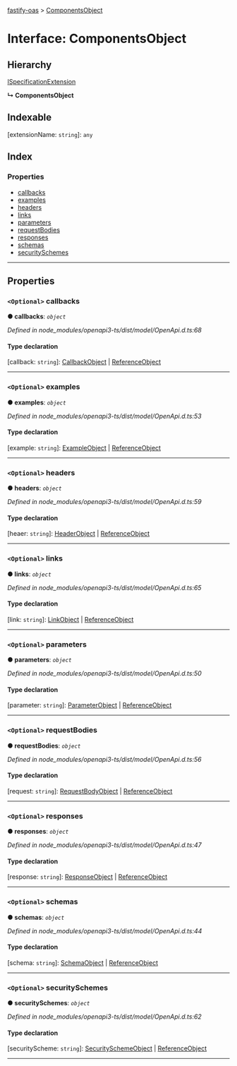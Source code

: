 [fastify-oas](../README.md) > [ComponentsObject](../interfaces/componentsobject.md)

# Interface: ComponentsObject

## Hierarchy

 [ISpecificationExtension](ispecificationextension.md)

**↳ ComponentsObject**

## Indexable

\[extensionName: `string`\]:&nbsp;`any`
## Index

### Properties

* [callbacks](componentsobject.md#callbacks)
* [examples](componentsobject.md#examples)
* [headers](componentsobject.md#headers)
* [links](componentsobject.md#links)
* [parameters](componentsobject.md#parameters)
* [requestBodies](componentsobject.md#requestbodies)
* [responses](componentsobject.md#responses)
* [schemas](componentsobject.md#schemas)
* [securitySchemes](componentsobject.md#securityschemes)

---

## Properties

<a id="callbacks"></a>

### `<Optional>` callbacks

**● callbacks**: *`object`*

*Defined in node_modules/openapi3-ts/dist/model/OpenApi.d.ts:68*

#### Type declaration

[callback: `string`]: [CallbackObject](callbackobject.md) | [ReferenceObject](referenceobject.md)

___
<a id="examples"></a>

### `<Optional>` examples

**● examples**: *`object`*

*Defined in node_modules/openapi3-ts/dist/model/OpenApi.d.ts:53*

#### Type declaration

[example: `string`]: [ExampleObject](exampleobject.md) | [ReferenceObject](referenceobject.md)

___
<a id="headers"></a>

### `<Optional>` headers

**● headers**: *`object`*

*Defined in node_modules/openapi3-ts/dist/model/OpenApi.d.ts:59*

#### Type declaration

[heaer: `string`]: [HeaderObject](headerobject.md) | [ReferenceObject](referenceobject.md)

___
<a id="links"></a>

### `<Optional>` links

**● links**: *`object`*

*Defined in node_modules/openapi3-ts/dist/model/OpenApi.d.ts:65*

#### Type declaration

[link: `string`]: [LinkObject](linkobject.md) | [ReferenceObject](referenceobject.md)

___
<a id="parameters"></a>

### `<Optional>` parameters

**● parameters**: *`object`*

*Defined in node_modules/openapi3-ts/dist/model/OpenApi.d.ts:50*

#### Type declaration

[parameter: `string`]: [ParameterObject](parameterobject.md) | [ReferenceObject](referenceobject.md)

___
<a id="requestbodies"></a>

### `<Optional>` requestBodies

**● requestBodies**: *`object`*

*Defined in node_modules/openapi3-ts/dist/model/OpenApi.d.ts:56*

#### Type declaration

[request: `string`]: [RequestBodyObject](requestbodyobject.md) | [ReferenceObject](referenceobject.md)

___
<a id="responses"></a>

### `<Optional>` responses

**● responses**: *`object`*

*Defined in node_modules/openapi3-ts/dist/model/OpenApi.d.ts:47*

#### Type declaration

[response: `string`]: [ResponseObject](responseobject.md) | [ReferenceObject](referenceobject.md)

___
<a id="schemas"></a>

### `<Optional>` schemas

**● schemas**: *`object`*

*Defined in node_modules/openapi3-ts/dist/model/OpenApi.d.ts:44*

#### Type declaration

[schema: `string`]: [SchemaObject](schemaobject.md) | [ReferenceObject](referenceobject.md)

___
<a id="securityschemes"></a>

### `<Optional>` securitySchemes

**● securitySchemes**: *`object`*

*Defined in node_modules/openapi3-ts/dist/model/OpenApi.d.ts:62*

#### Type declaration

[securityScheme: `string`]: [SecuritySchemeObject](securityschemeobject.md) | [ReferenceObject](referenceobject.md)

___

